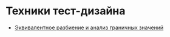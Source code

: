 # Техники тест-дизайна
- [Эквивалентное разбиение и анализ граничных значений](https://docs.google.com/spreadsheets/d/1BVdvA3ozTrpYo0SVQmyzlPhAHSnuYh4G-gHaKmTZ2Us/edit?usp=sharing)
